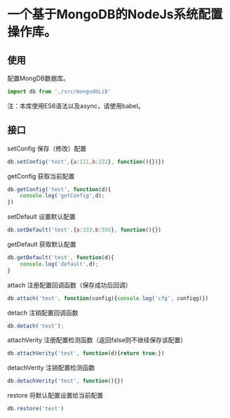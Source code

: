 # 一个基于MongoDB的NodeJs系统配置操作库。



## 使用

配置MongDB数据库。

```javascript
import db from './src/mongodbLib'
```
注：本库使用ES6语法以及async，请使用babel。



## 接口

setConfig		保存（修改）配置	

```javascript
db.setConfig('test',{a:111,b:222}, function(){})})
```

getConfig		获取当前配置

```javascript
db.getConfig('test', function(d){
	console.log('getConfig',d);
})
```

setDefault		设置默认配置

```javascript
db.setDefault('test',{a:333,b:555}, function(){})
```

getDefault		获取默认配置

```javascript
db.getDefault('test', function(d){
	console.log('default',d);
}
```

attach			注册配置回调函数（保存成功后回调）

```javascript
db.attach('test', function(config){console.log('cfg', confiqg)})                                 
```

detach			注销配置回调函数

```javascript
db.detach('test');
```

attachVerity		注册配置检测函数（返回false则不继续保存该配置）

```javascript
db.attachVerity('test', function(d){return true;})
```

detachVerity		注销配置检测函数

```javascript
db.detachVerity('test', function(){})
```

restore			将默认配置设置给当前配置

```javascript
db.restore('test')
```